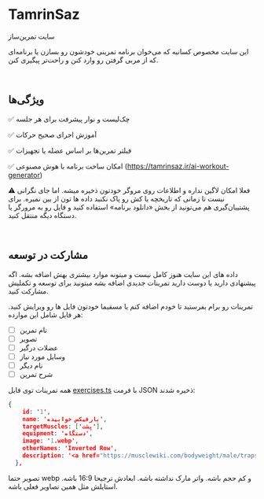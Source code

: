 

# TamrinSaz

سایت تمرین‌ساز

این سایت مخصوص کسانیه که می‌خوان برنامه تمرینی خودشون رو بسازن یا برنامه‌ای که از مربی گرفتن رو وارد کنن و راحت‌تر پیگیری کنن.

  <br>

## ویژگی‌ها
✅ چک‌لیست و نوار پیشرفت برای هر جلسه

✅ آموزش اجرای صحیح حرکات

✅ فیلتر تمرین‌ها بر اساس عضله یا تجهیزات

✅ امکان ساخت برنامه با هوش مصنوعی (https://tamrinsaz.ir/ai-workout-generator)


⚠️ فعلا امکان لاگین نداره و اطلاعات روی مروگر خودتون ذخیره میشه. اما جای نگرانی نیست تا زمانی که تاریخچه یا کش رو پاک نکنید داده ها تون از بین نمیره. برای پشتیبان‌گیری هم می‌تونید از بخش «دانلود برنامه» استفاده کنید و فایل‌ رو به مرورگر یا دستگاه دیگه منتقل کنید.

<br>

## مشارکت در توسعه
داده های این سایت هنوز کامل نیست و میتونه موارد بیشتری بهش اضافه بشه. اگه پیشنهادی دارید یا دوست دارید  تمرینات جدیدی اضافه بشه میتونید برای توسعه و تکملیش مشارکت کنید.

تمرینات رو برام بفرستید تا خودم اضافه کنم یا مسقیما خودتون فایل ها رو ویرایش کنید.
هر فایل شامل این موارده:
- [ ] نام تمرین
- [ ] تصویر
- [ ] عضلات درگیر
- [ ] وسایل مورد نیاز
- [ ] نام دیگر
- [ ] شرح تمرین

همه تمرینات توی فایل [exercises.ts](/rc/data/exercises.ts)  با فرمت JSON ذخیره شدند:

```JSON
{
    id: '1',
    name: 'بارفیکس خوابیده',
    targetMuscles: ['پشت'],
    equipment: 'دستگاه',
    image: '1.webp',
    otherNames: 'Inverted Row',
    description: '<a href="https://musclewiki.com/bodyweight/male/traps-middle/inverted-row/" target="_blank" rel="noopener noreferrer">MuscleWiki</a>'
  },
```

تصویر حتما webp و کم حجم باشه. واتر مارک نداشته باشه. ابعادش ترجیحا 16:9 باشه. استایلش مثل همین تصاویر فعلی باشه.